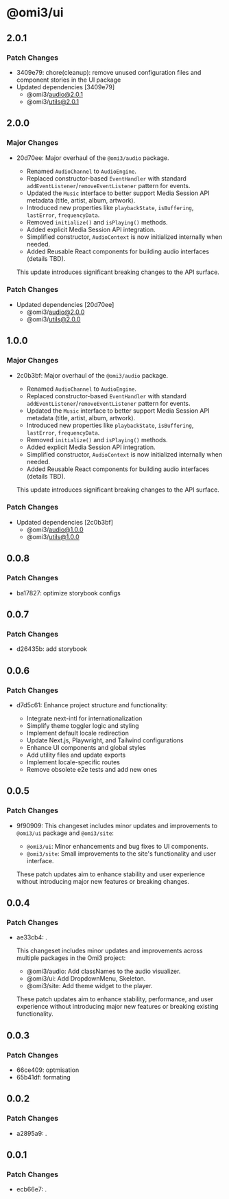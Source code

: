 # @omi3/ui

## 2.0.1

### Patch Changes

- 3409e79: chore(cleanup): remove unused configuration files and component stories in the UI package
- Updated dependencies [3409e79]
  - @omi3/audio@2.0.1
  - @omi3/utils@2.0.1

## 2.0.0

### Major Changes

- 20d70ee: Major overhaul of the `@omi3/audio` package.

  - Renamed `AudioChannel` to `AudioEngine`.
  - Replaced constructor-based `EventHandler` with standard `addEventListener`/`removeEventListener` pattern for events.
  - Updated the `Music` interface to better support Media Session API metadata (title, artist, album, artwork).
  - Introduced new properties like `playbackState`, `isBuffering`, `lastError`, `frequencyData`.
  - Removed `initialize()` and `isPlaying()` methods.
  - Added explicit Media Session API integration.
  - Simplified constructor, `AudioContext` is now initialized internally when needed.
  - Added Reusable React components for building audio interfaces (details TBD).

  This update introduces significant breaking changes to the API surface.

### Patch Changes

- Updated dependencies [20d70ee]
  - @omi3/audio@2.0.0
  - @omi3/utils@2.0.0

## 1.0.0

### Major Changes

- 2c0b3bf: Major overhaul of the `@omi3/audio` package.

  - Renamed `AudioChannel` to `AudioEngine`.
  - Replaced constructor-based `EventHandler` with standard `addEventListener`/`removeEventListener` pattern for events.
  - Updated the `Music` interface to better support Media Session API metadata (title, artist, album, artwork).
  - Introduced new properties like `playbackState`, `isBuffering`, `lastError`, `frequencyData`.
  - Removed `initialize()` and `isPlaying()` methods.
  - Added explicit Media Session API integration.
  - Simplified constructor, `AudioContext` is now initialized internally when needed.
  - Added Reusable React components for building audio interfaces (details TBD).

  This update introduces significant breaking changes to the API surface.

### Patch Changes

- Updated dependencies [2c0b3bf]
  - @omi3/audio@1.0.0
  - @omi3/utils@1.0.0

## 0.0.8

### Patch Changes

- ba17827: optimize storybook configs

## 0.0.7

### Patch Changes

- d26435b: add storybook

## 0.0.6

### Patch Changes

- d7d5c61: Enhance project structure and functionality:

  - Integrate next-intl for internationalization
  - Simplify theme toggler logic and styling
  - Implement default locale redirection
  - Update Next.js, Playwright, and Tailwind configurations
  - Enhance UI components and global styles
  - Add utility files and update exports
  - Implement locale-specific routes
  - Remove obsolete e2e tests and add new ones

## 0.0.5

### Patch Changes

- 9f90909: This changeset includes minor updates and improvements to `@omi3/ui` package and `@omi3/site`:

  - `@omi3/ui`: Minor enhancements and bug fixes to UI components.
  - `@omi3/site`: Small improvements to the site's functionality and user interface.

  These patch updates aim to enhance stability and user experience without introducing major new features or breaking changes.

## 0.0.4

### Patch Changes

- ae33cb4: .

  This changeset includes minor updates and improvements across multiple packages in the Omi3 project:

  - @omi3/audio: Add classNames to the audio visualizer.
  - @omi3/ui: Add DropdownMenu, Skeleton.
  - @omi3/site: Add theme widget to the player.

  These patch updates aim to enhance stability, performance, and user experience without introducing major new features or breaking existing functionality.

## 0.0.3

### Patch Changes

- 66ce409: optmisation
- 65b41df: formating

## 0.0.2

### Patch Changes

- a2895a9: .

## 0.0.1

### Patch Changes

- ecb66e7: .

